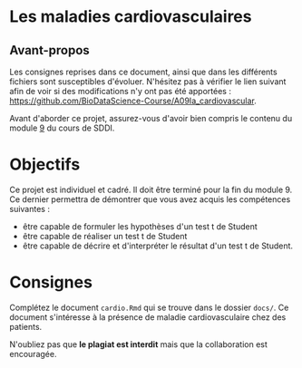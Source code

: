 # Les maladies cardiovasculaires

## Avant-propos

Les consignes reprises dans ce document, ainsi que dans les différents fichiers sont susceptibles d'évoluer. N'hésitez pas à vérifier le lien suivant afin de voir si des modifications n'y ont pas été apportées : <https://github.com/BioDataScience-Course/A09Ia_cardiovascular>.

Avant d'aborder ce projet, assurez-vous d'avoir bien compris le contenu du module [9](https://wp.sciviews.org/sdd-umons/?iframe=wp.sciviews.org/sdd-umons-2020/moyenne.htmlhttps://wp.sciviews.org/sdd-umons/?iframe=wp.sciviews.org/sdd-umons-2020/moyenne.html) du cours de SDDI.

# Objectifs

Ce projet est individuel et cadré. Il doit être terminé pour la fin du module 9. Ce dernier permettra de démontrer que vous avez acquis les compétences suivantes :

- être capable de formuler les hypothèses d'un test t de Student
- être capable de réaliser un test t de Student
- être capable de décrire et d'interpréter le résultat d'un test t de Student.

# Consignes

Complétez le document `cardio.Rmd` qui se trouve dans le dossier `docs/`. Ce document s'intéresse à la présence de maladie cardiovasculaire chez des patients.

N'oubliez pas que **le plagiat est interdit** mais que la collaboration est encouragée.
